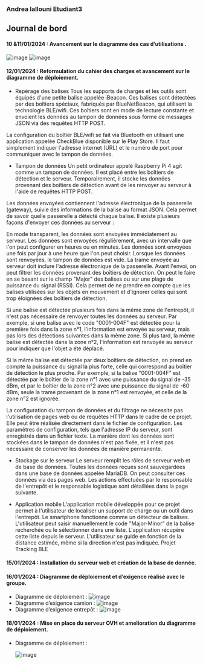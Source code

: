 ### Andrea lallouni Etudiant3

## Journal de bord


#### 10 &11/01/2024 : Avancement sur le diagramme des cas d’utilisations .
![image](https://github.com/andrealln/Tracking-BLE/assets/98532738/01a5b2e6-9cf5-4d1d-a33a-18b262afc5e1)
![image](https://github.com/andrealln/Tracking-BLE/assets/98532738/d2b6a319-4ae1-42a4-86c7-31504c8171b7)
#### 12/01/2024 : Reformulation du cahier des charges et avancement sur le diagramme de déploiement.
- Repérage des balises
Tous les supports de charges et les outils sont équipés d'une petite balise appelée iBeacon. Ces balises sont détectées par des boîtiers spéciaux, fabriqués par BlueNetBeacon, qui utilisent la technologie BLE/wifi. Ces boîtiers sont en mode de lecture constante et envoient les données au tampon de données sous forme de messages JSON via des requêtes HTTP POST.

La configuration du boîtier BLE/wifi se fait via Bluetooth en utilisant une application appelée CheckBlue disponible sur le Play Store. Il faut simplement indiquer l'adresse internet (URL) et le numéro de port pour communiquer avec le tampon de données.

- Tampon de données
Un petit ordinateur appelé Raspberry Pi 4 agit comme un tampon de données. Il est placé entre les boîtiers de détection et le serveur. Temporairement, il stocke les données provenant des boîtiers de détection avant de les renvoyer au serveur à l'aide de requêtes HTTP POST.

Les données envoyées contiennent l'adresse électronique de la passerelle (gateway), suivie des informations de la balise au format JSON. Cela permet de savoir quelle passerelle a détecté chaque balise. Il existe plusieurs façons d'envoyer ces données au serveur :

En mode transparent, les données sont envoyées immédiatement au serveur.
Les données sont envoyées régulièrement, avec un intervalle que l'on peut configurer en heures ou en minutes.
Les données sont envoyées une fois par jour à une heure que l'on peut choisir.
Lorsque les données sont renvoyées, le tampon de données est vidé. La trame envoyée au serveur doit inclure l'adresse électronique de la passerelle. Avant l'envoi, on peut filtrer les données provenant des boîtiers de détection. On peut le faire en se basant sur le champ "Major" des balises ou sur une plage de puissance du signal (RSSI). Cela permet de ne prendre en compte que les balises utilisées sur les objets en mouvement et d'ignorer celles qui sont trop éloignées des boîtiers de détection.

Si une balise est détectée plusieurs fois dans la même zone de l'entrepôt, il n'est pas nécessaire de renvoyer toutes les données au serveur. Par exemple, si une balise avec le code "0001-004F" est détectée pour la première fois dans la zone n°1, l'information est envoyée au serveur, mais pas lors des détections suivantes dans la même zone. Si plus tard, la même balise est détectée dans la zone n°2, l'information est renvoyée au serveur pour indiquer que l'objet a été déplacé.

Si la même balise est détectée par deux boîtiers de détection, on prend en compte la puissance du signal la plus forte, celle qui correspond au boîtier de détection le plus proche. Par exemple, si la balise "0001-004F" est détectée par le boîtier de la zone n°1 avec une puissance du signal de -35 dBm, et par le boîtier de la zone n°2 avec une puissance du signal de -60 dBm, seule la trame provenant de la zone n°1 est renvoyée, et celle de la zone n°2 est ignorée.

La configuration du tampon de données et du filtrage ne nécessite pas l'utilisation de pages web ou de requêtes HTTP dans le cadre de ce projet. Elle peut être réalisée directement dans le fichier de configuration. Les paramètres de configuration, tels que l'adresse IP du serveur, sont enregistrés dans un fichier texte. La manière dont les données sont stockées dans le tampon de données n'est pas fixée, et il n'est pas nécessaire de conserver les données de manière permanente.

- Stockage sur le serveur
Le serveur remplit les rôles de serveur web et de base de données. Toutes les données reçues sont sauvegardées dans une base de données appelée MariaDB. On peut consulter ces données via des pages web. Les actions effectuées par le responsable de l'entrepôt et le responsable logistique sont détaillées dans la page suivante.

- Application mobile
L'application mobile développée pour ce projet permet à l'utilisateur de localiser un support de charge ou un outil dans l'entrepôt. Le smartphone fonctionne comme un détecteur de balises. L'utilisateur peut saisir manuellement le code "Major-Minor" de la balise recherchée ou le sélectionner dans une liste. L'application récupère cette liste depuis le serveur. L'utilisateur se guide en fonction de la distance estimée, même si la direction n'est pas indiquée. Projet Tracking BLE


#### 15/01/2024 : Installation du serveur web et création de la base de donnée.
#### 16/01/2024 : Diagramme de déploiement et d’exigence réalisé avec le groupe.

* Diagramme de déploiement : 
  ![image](https://github.com/andrealln/Tracking-BLE/assets/98532738/36a873b8-828d-4971-8f53-dd878066ce4e)
* Diagramme d’exigence camion :
  ![image](https://github.com/andrealln/Tracking-BLE/assets/98532738/7c666f9f-7b52-4d0d-9844-3de82fbd0c3f)
* Diagramme d’exigence entrepôt :
  ![image](https://github.com/andrealln/Tracking-BLE/assets/98532738/db3a15c0-fb08-4b01-b13c-b8264834834c)
#### 18/01/2024 : Mise en place du serveur OVH et amelioration du diagramme de déploiement.
* Diagramme de déploiement :

  ![image](https://github.com/andrealln/Tracking-BLE/assets/98532738/5d53e427-6316-4496-8984-589fbed1871a) 
  


  

  

